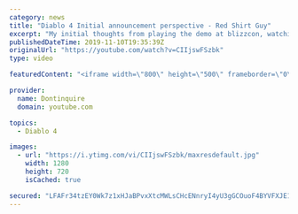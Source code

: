 ```yaml
---
category: news
title: "Diablo 4 Initial announcement perspective - Red Shirt Guy"
excerpt: "My initial thoughts from playing the demo at blizzcon, watching the developer interviews, and listening to the wacky Q&A from the systems and features panel."
publishedDateTime: 2019-11-10T19:35:39Z
originalUrl: "https://youtube.com/watch?v=CIIjswFSzbk"
type: video

featuredContent: "<iframe width=\"800\" height=\"500\" frameborder=\"0\" src=\"https://www.youtube.com/embed/CIIjswFSzbk\" allow=\"accelerometer; autoplay; encrypted-media; gyroscope; picture-in-picture\" allowfullscreen></iframe>"

provider:
  name: Dontinquire
  domain: youtube.com

topics:
  - Diablo 4

images:
  - url: "https://i.ytimg.com/vi/CIIjswFSzbk/maxresdefault.jpg"
    width: 1280
    height: 720
    isCached: true

secured: "LFAFr34tzEY0Wk7z1xHJaBPvxXtcMWLsCHcENnryI4yU3gGCOuoF4BYVFXJE1/aNIOurs2j2pULc46XAWq5Dym3OyjyT3VlZJB/Buf1/SHFeveUieX0E1+tssqj2+GeQa8KTan86gSgcVPba6jFpAs+13E0jDDYjrVWEulJOWLUdT7sOH4Ecm6P8vo1L6FSMwjxTJb6a29eOq813kXYn3wVnaNWSKj2HitPrcoajrFbutHiOXzY5kGE3HbUSJNc1lj8JeMc15R8APjnMosPS+6oGf/sJ77qGeOlFwXDaMJ/P4AeUEJRTu3iMuLhCSkLzgnZx8oqN3HnxUCMBHx4FNYYPHuqP0kYuCUM5InFHoY/01pviwWzQe8ykZgwMTXsjSzM8P73rRR1TCAojvxgFXlNvls6qnj4tigvTBPSk9CzakEsn20r/Y6Pxxlbup9tw;RGorBdih5M6kg17I1lmFKA=="
---
```


